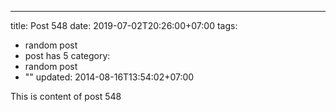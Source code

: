 ---
title: Post 548
date: 2019-07-02T20:26:00+07:00
tags:
  - random post
  - post has 5
category:
  - random post
  - ""
updated: 2014-08-16T13:54:02+07:00

This is content of post 548